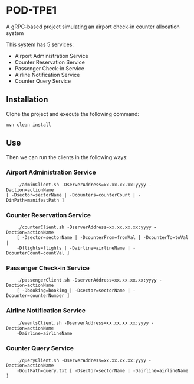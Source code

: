 # POD-TPE1
A gRPC-based project simulating an airport check-in counter allocation system

This system has 5 services:

* Airport Administration Service
* Counter Reservation Service
* Passenger Check-in Service
* Airline Notification Service
* Counter Query Service

## Installation

Clone the project and execute the following command:
```
mvn clean install
```

## Use


Then we can run the clients in the following ways:

### Airport Administration Service
```
    ./adminClient.sh -DserverAddress=xx.xx.xx.xx:yyyy -Daction=actionName 
[ -Dsector=sectorName | -Dcounters=counterCount | -DinPath=manifestPath ]
```

### Counter Reservation Service
```
    ./counterClient.sh -DserverAddress=xx.xx.xx.xx:yyyy -Daction=actionName 
    [ -Dsector=sectorName | -DcounterFrom=fromVal | -DcounterTo=toVal | 
    -Dflights=flights | -Dairline=airlineName | -DcounterCount=countVal ]
```

### Passenger Check-in Service
```
    ./passengerClient.sh -DserverAddress=xx.xx.xx.xx:yyyy -Daction=actionName 
    [ -Dbooking=booking | -Dsector=sectorName | -Dcounter=counterNumber ]
```

### Airline Notification Service
```
    ./eventsClient.sh -DserverAddress=xx.xx.xx.xx:yyyy -Daction=actionName 
    -Dairline=airlineName
```

### Counter Query Service
```
    ./queryClient.sh -DserverAddress=xx.xx.xx.xx:yyyy -Daction=actionName 
    -DoutPath=query.txt [ -Dsector=sectorName | -Dairline=airlineName ]
```